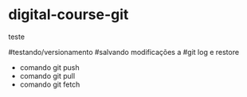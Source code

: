 # digital-course-git
teste

#testando/versionamento
#salvando modificações a
#git log e restore
* comando git push
* comando git pull
* comando git fetch
